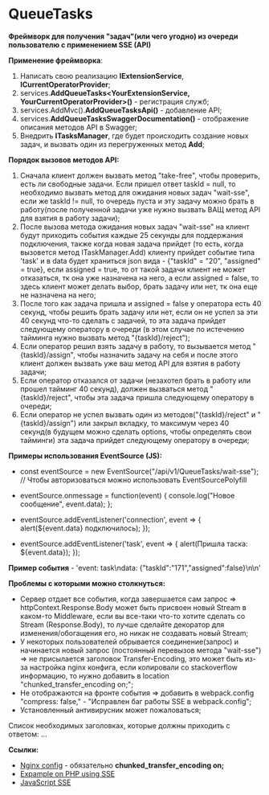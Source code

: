 # QueueTasks
**Фреймворк для получения "задач"(или чего угодно) из очереди пользователю с применением SSE (API)**


**Применение фреймворка**:
1. Написать свою реализацию **IExtensionService**, **ICurrentOperatorProvider**;
2. services.**AddQueueTasks<YourExtensionService, YourCurrentOperatorProvider>()** - регистрация служб;
3. services.AddMvc().**AddQueueTasksApi()** - добавление API;
4. services.**AddQueueTasksSwaggerDocumentation()** - отображение описания методов API в Swagger;
5. Внедрить **ITasksManager**, где будет происходить создание новых задач, и вызвать один из перегруженных метод **Add**;


**Порядок вызовов методов API:**
1. Сначала клиент должен вызвать метод "take-free", чтобы проверить, есть ли свободные задачи.
Если пришел ответ taskId = null, то необходимо вызвать метод для ожидания новых задач "wait-sse",
если же taskId != null, то очередь пуста и эту задачу можно брать в работу(после полученной задачи уже нужно вызвать ВАЩ метод API для взятия в работу задачи);
2. После вызова метода ожидания новых задач "wait-sse" на клиент будут приходить события каждые 25 секунды для поддержания подключения, 
также когда новая задача прийдет (то есть, когда вызовется метод ITaskManager.Add) клиенту прийдет событие типа 'task' и в data будет храниться json вида - 
{"taskId" = "20", "assigned" = true},
если assigned = true, то от такой задачи клиент не может отказаться, тк она уже назначена на него, 
а если assigned = false, то здесь клиент может делать выбор, брать задачу или нет, тк она еще не назначена на него;
3. После того как задача пришла и assigned = false у оператора есть 40 секунд, чтобы решить брать задачу или нет, если он не успел за эти 40 секунд что-то сделать с задачей, 
то эта задача прийдет следующему оператору в очереди (в этом случае по истечению тайминга нужно вызвать метод "{taskId}/reject");
4. Если оператор решил взять задачу в работу, то вызывается метод "{taskId}/assign", чтобы назначить задачу на себя и 
после этого клиент должен вызвать уже ваш метод API для взятия в работу задачи;
5. Если оператор отказался от задачи (незахотел брать в работу или прошел тайминг 40 секунд), должен вызваться метод "{taskId}/reject", 
чтобы эта задача пришла следующему оператору в очереди;
6. Если оператор не успел вызвать один из методов("{taskId}/reject" и "{taskId}/assign") или закрыл вкладку, 
то максимум через 40 секунд(в будущем можно сделать options, чтобы определять свои тайминги) эта задача прийдет следующему оператору в очереди;

**Примеры использования EventSource (JS):**

- const eventSource = new EventSource("/api/v1/QueueTasks/wait-sse"); // Чтобы авторизоваться можно использовать EventSourcePolyfill
        
- eventSource.onmessage = function(event) {
  console.log("Новое сообщение", event.data);
};

- eventSource.addEventListener('connection', event => {
  alert(${event.data} подключилось);
});

- eventSource.addEventListener('task', event => {
  alert(Пришла таска: ${event.data});
});

**Пример события** - 'event: task\ndata: {"taskId":"171","assigned":false}\n\n'

**Проблемы с которыми можно столкнуться:**
- Сервер отдает все события, когда завершается сам запрос => httpContext.Response.Body может быть присвоен новый Stream в каком-то Middleware,
если вы все-таки что-то хотите сделать со Stream (Response.Body),
то лучше сделайте декоратор для изменения/обогащения его, но никак не создавать новый Stream;
- У некоторых пользователей обрывается соединение(запрос) и начинается новый запрос (постоянный перевызов метода "wait-sse") => не присылается заголовок Transfer-Encoding, 
это может быть из-за настройка nginx конфига, если копировали со stackoverflow информацию, то нужно добавить в location "chunked_transfer_encoding on;";
- Не отображаются на фронте события => добавить в webpack.config "compress: false," - "Исправлен баг работы SSE в webpack.config";
- Установленный антивирусник может пожаловаться;

Список необходимых заголовках, которые должны приходить с ответом:
...

**Ссылки:**
- [Nginx config](https://stackoverflow.com/questions/13672743/eventsource-server-sent-events-through-nginx "location section") - обязательно **chunked_transfer_encoding on;**
- [Expample on PHP using SSE](https://developer.mozilla.org/ru/docs/Web/API/Server-sent_events/Using_server-sent_events "Пример SSE")
- [JavaScript SSE](https://learn.javascript.ru/server-sent-events "Как использовать SSE в JS")